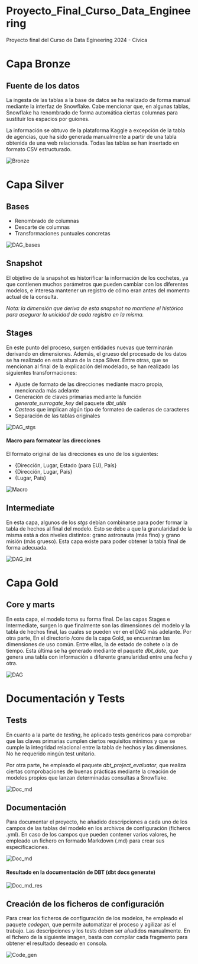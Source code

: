 # Proyecto_Final_Curso_Data_Engineering
Proyecto final del Curso de Data Egineering 2024 - Cívica

# Capa Bronze 

## Fuente de los datos

La ingesta de las tablas a la base de datos se ha realizado de forma manual mediante la interfaz de Snowflake. Cabe mencionar que, en algunas tablas, Snowflake ha renombrado de forma automática ciertas columnas para sustituir los espacios por guiones.

La información se obtuvo de la plataforma Kaggle a excepción de la tabla de agencias, que ha sido generada manualmente a partir de una tabla obtenida de una web relacionada. Todas las tablas se han insertado en formato CSV estructurado.

![Bronze](https://github.com/ArturoAcf/Proyecto_Final_Curso_Data_Engineering/assets/93375380/908caf2d-c43a-4840-9d01-191b0fe0ba36)

# Capa Silver

## Bases

- Renombrado de columnas
- Descarte de columnas
- Transformaciones puntuales concretas

![DAG_bases](https://github.com/ArturoAcf/Proyecto_Final_Curso_Data_Engineering/assets/93375380/d1d1d29a-5c85-42b5-9ecc-6e9c6895d114)

## Snapshot

El objetivo de la snapshot es historificar la información de los cochetes, ya que contienen muchos parámetros que pueden cambiar con los diferentes modelos, e interesa mantener un registro de cómo eran antes del momento actual de la consulta.

*Nota: la dimensión que deriva de esta snapshot no mantiene el histórico para asegurar la unicidad de cada registro en la misma.*

## Stages

En este punto del proceso, surgen entidades nuevas que terminarán derivando en dimensiones. Además, el grueso del procesado de los datos se ha realizado en esta altura de la capa Silver. Entre otras, que se mencionan al final de la explicación del modelado, se han realizado las siguientes transformaciones:

- Ajuste de formato de las direcciones mediante macro propia, mencionada más adelante
- Generación de claves primarias mediante la función *generate_surrogate_key* del paquete *dbt_utils*
- *Casteos* que implican algún tipo de formateo de cadenas de caracteres
- Separación de las tablas originales

![DAG_stgs](https://github.com/ArturoAcf/Proyecto_Final_Curso_Data_Engineering/assets/93375380/3410a2b5-4712-4c56-aa4b-72a0ec8ac6f8)

#### Macro para formatear las direcciones

El formato original de las direcciones es uno de los siguientes: 

- {Dirección, Lugar, Estado (para EU), País}
- {Dirección, Lugar, País}
- {Lugar, País}

![Macro](https://github.com/ArturoAcf/Proyecto_Final_Curso_Data_Engineering/assets/93375380/c87f4283-7169-4a44-ae12-d1676c9dca73)

## Intermediate

En esta capa, algunos de los *stgs* debían combinarse para poder formar la tabla de hechos al final del modelo. Esto se debe a que la granularidad de la misma está a dos niveles distintos: grano astronauta (más fino) y grano misión (más grueso). Esta capa existe para poder obtener la tabla final de forma adecuada.

![DAG_int](https://github.com/ArturoAcf/Proyecto_Final_Curso_Data_Engineering/assets/93375380/1fae9032-d353-49a6-beec-a9ca0f717d54)

# Capa Gold

## Core y marts

En esta capa, el modelo toma su forma final. De las capas Stages e Intermediate, surgen lo que finalmente son las dimensiones del modelo y la tabla de hechos final, las cuales se pueden ver en el DAG más adelante. Por otra parte, En el directorio /core de la capa Gold, se encuentran las dimensiones de uso común. Entre ellas, la de estado de cohete o la de tiempo. Esta última se ha generado mediante el paquete *dbt_date*, que genera una tabla con información a diferente granularidad entre una fecha y otra.

![DAG](https://github.com/ArturoAcf/Proyecto_Final_Curso_Data_Engineering/assets/93375380/73a30e56-a058-4c84-a0bc-89cfdd4f0b3a)

# Documentación y Tests

## Tests

En cuanto a la parte de *testing*, he aplicado tests genéricos para comprobar que las claves primarias cumplen ciertos requisitos mínimos y que se cumple la integridad relacional entre la tabla de hechos y las dimensiones. No he requerido ningún test unitario. 

Por otra parte, he empleado el paquete *dbt_project_evaluator*, que realiza ciertas comprobaciones de buenas prácticas mediante la creación de modelos propios que lanzan determinadas consultas a Snowflake.

![Doc_md](https://github.com/ArturoAcf/Proyecto_Final_Curso_Data_Engineering/assets/93375380/a3008dbd-07ee-446a-ae7c-e70fc7b56fdd)

## Documentación

Para documentar el proyecto, he añadido descripciones a cada uno de los campos de las tablas del modelo en los archivos de configuración (ficheros .yml). En caso de los campos que pueden contener varios valores, he empleado un fichero en formado Markdown (.md) para crear sus especificaciones.

![Doc_md](https://github.com/ArturoAcf/Proyecto_Final_Curso_Data_Engineering/assets/93375380/47c53052-66ea-459f-b611-22fbe03c8057)

#### Resultado en la documentación de DBT (dbt docs generate)

![Doc_md_res](https://github.com/ArturoAcf/Proyecto_Final_Curso_Data_Engineering/assets/93375380/fdf69feb-1e79-45b0-b4e0-56b1d5b7703f)

## Creación de los ficheros de configuración

Para crear los ficheros de configuración de los modelos, he empleado el paquete *codegen*, que permite automatizar el proceso y agilizar así el trabajo. Las descripciones y los tests deben ser añadidos manualmente. En el fichero de la siguiente imagen, basta con compilar cada fragmento para obtener el resultado deseado en consola.

![Code_gen](https://github.com/ArturoAcf/Proyecto_Final_Curso_Data_Engineering/assets/93375380/a1dd051e-b175-4808-a877-f5249cf94047)


